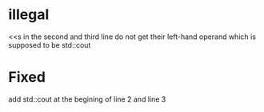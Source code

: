 # illegal

&lt;&lt;s in the second and third line do not get their left-hand operand which is supposed to be std::cout

# Fixed
add std::cout at the begining of line 2 and line 3